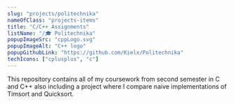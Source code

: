 ```yaml
---
slug: "projects/politechnika"
nameOfClass: "projects-items"
title: "C/C++ Assignments"
listName: "/🎓 Politechnika"
popupImageSrc: "cppLogo.svg"
popupImageAlt: "C++ logo"
popupGithubLink: "https://github.com/Kielx/Politechnika"
techIcons: ["cplusplus", "c"]
---
```


This repository contains all of my coursework from second semester in C and C++ also including a project where I compare naive implementations of Timsort and Quicksort.
